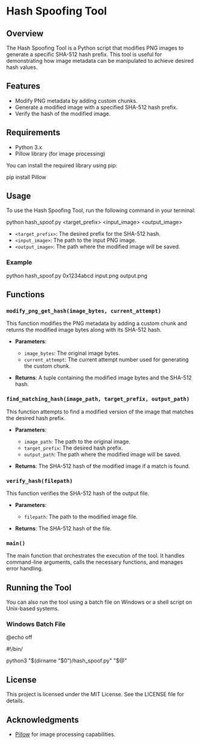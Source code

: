 # Hash Spoofing Tool

## Overview

The Hash Spoofing Tool is a Python script that modifies PNG images to generate a specific SHA-512 hash prefix. This tool is useful for demonstrating how image metadata can be manipulated to achieve desired hash values.

## Features

- Modify PNG metadata by adding custom chunks.
- Generate a modified image with a specified SHA-512 hash prefix.
- Verify the hash of the modified image.

## Requirements

- Python 3.x
- Pillow library (for image processing)

You can install the required library using pip:

pip install Pillow

## Usage

To use the Hash Spoofing Tool, run the following command in your terminal:

python hash_spoof.py <target_prefix> <input_image> <output_image>

- `<target_prefix>`: The desired prefix for the SHA-512 hash.
- `<input_image>`: The path to the input PNG image.
- `<output_image>`: The path where the modified image will be saved.

### Example

python hash_spoof.py 0x1234abcd input.png output.png


## Functions

### `modify_png_get_hash(image_bytes, current_attempt)`

This function modifies the PNG metadata by adding a custom chunk and returns the modified image bytes along with its SHA-512 hash.

- **Parameters**:
  - `image_bytes`: The original image bytes.
  - `current_attempt`: The current attempt number used for generating the custom chunk.

- **Returns**: A tuple containing the modified image bytes and the SHA-512 hash.

### `find_matching_hash(image_path, target_prefix, output_path)`

This function attempts to find a modified version of the image that matches the desired hash prefix.

- **Parameters**:
  - `image_path`: The path to the original image.
  - `target_prefix`: The desired hash prefix.
  - `output_path`: The path where the modified image will be saved.

- **Returns**: The SHA-512 hash of the modified image if a match is found.

### `verify_hash(filepath)`

This function verifies the SHA-512 hash of the output file.

- **Parameters**:
  - `filepath`: The path to the modified image file.

- **Returns**: The SHA-512 hash of the file.

### `main()`

The main function that orchestrates the execution of the tool. It handles command-line arguments, calls the necessary functions, and manages error handling.

## Running the Tool

You can also run the tool using a batch file on Windows or a shell script on Unix-based systems.

### Windows Batch File

@echo off

#!/bin/

python3 "$(dirname "$0")/hash_spoof.py" "$@"


## License

This project is licensed under the MIT License. See the LICENSE file for details.

## Acknowledgments

- [Pillow](https://python-pillow.org/) for image processing capabilities.

